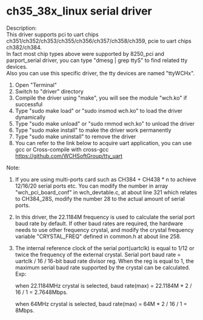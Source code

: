 # ch35_38x_linux serial driver

Description:  
	This driver supports pci to uart chips ch351/ch352/ch353/ch355/ch356/ch357/ch358/ch359, pcie to uart chips ch382/ch384.  
	In fact most chip types above were supported by 8250_pci and parport_serial driver, you can type "dmesg | grep ttyS" to find related tty devices.  
	Also you can use this specific driver, the tty devices are named "ttyWCHx".  

1. Open "Terminal"
2. Switch to "driver" directory
3. Compile the driver using "make", you will see the module "wch.ko" if successful
4. Type "sudo make load" or "sudo insmod wch.ko" to load the driver dynamically
5. Type "sudo make unload" or "sudo rmmod wch.ko" to unload the driver
6. Type "sudo make install" to make the driver work permanently
7. Type "sudo make uninstall" to remove the driver
8. You can refer to the link below to acquire uart application, you can use gcc or Cross-compile with cross-gcc
   https://github.com/WCHSoftGroup/tty_uart

Note:  

 1. If you are using multi-ports card such as CH384 + CH438 * n to achieve 12/16/20 serial ports etc.  You can modify the number in array "wch_pci_board_conf" in wch_devtable.c, at about line 321 which relates to CH384_28S, modify the number 28 to the actual amount of serial ports.

 2. In this driver, the 22.1184M frequency is used to calculate the serial port baud rate by default. If other baud rates are required, the hardware needs to use other frequency crystal, and modify the crystal frequency variable "CRYSTAL_FREQ" defined in common.h at about line 258. 

 3. The internal reference clock of the serial port(uartclk) is equal to 1/12 or twice the frequency of the external crystal. Serial port baud rate = uartclk / 16 / 16-bit baud rate divisor reg. When the reg is equal to 1, the maximum serial baud rate supported by the crystal can be calculated. Exp:

    when 22.1184MHz crystal is selected, baud rate(max) = 22.1184M * 2 / 16 / 1 = 2.7648Mbps.

    when 64MHz crystal is selected, baud rate(max) = 64M * 2 / 16 / 1 = 8Mbps.

